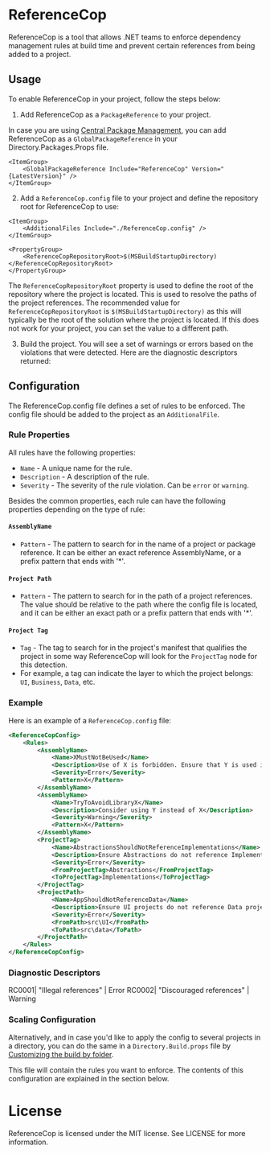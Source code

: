 # ReferenceCop
ReferenceCop is a tool that allows .NET teams to enforce dependency management rules at build time and prevent certain references from being added to a project.

## Usage

To enable ReferenceCop in your project, follow the steps below:

1. Add ReferenceCop as a `PackageReference` to your project.

In case you are using [Central Package Management](https://learn.microsoft.com/en-us/nuget/consume-packages/Central-Package-Management), you can add ReferenceCop as a `GlobalPackageReference` in your Directory.Packages.Props file.

```
<ItemGroup>
	<GlobalPackageReference Include="ReferenceCop" Version="{LatestVersion}" />
</ItemGroup>
```

2. Add a `ReferenceCop.config` file to your project and define the repository root for ReferenceCop to use:

```
<ItemGroup>
	<AdditionalFiles Include="./ReferenceCop.config" />
</ItemGroup>

<PropertyGroup>
    <ReferenceCopRepositoryRoot>$(MSBuildStartupDirectory)</ReferenceCopRepositoryRoot>
</PropertyGroup>

```

The `ReferenceCopRepositoryRoot` property is used to define the root of the repository where the project is located. This is used to resolve the paths of the project references.
The recommended value for `ReferenceCopRepositoryRoot` is `$(MSBuildStartupDirectory)` as this will typically be the root of the solution where the project is located.
If this does not work for your project, you can set the value to a different path.

3. Build the project. You will see a set of warnings or errors based on the violations that were detected. Here are the diagnostic descriptors returned:

## Configuration

The ReferenceCop.config file defines a set of rules to be enforced. The config file should be added to the project as an `AdditionalFile`.

### Rule Properties

All rules have the following properties:

- `Name` - A unique name for the rule.
- `Description` - A description of the rule.
- `Severity` - The severity of the rule violation. Can be `error` or `warning`.

Besides the common properties, each rule can have the following properties depending on the type of rule:

#### `AssemblyName`

- `Pattern` - The pattern to search for in the name of a project or package reference. It can be either an exact reference AssemblyName,
or a prefix pattern that ends with '*'.

#### `Project Path`

- `Pattern` - The pattern to search for in the path of a project references. The value should be relative to the path where the config file is located,
and it can be either an exact path or a prefix pattern that ends with '*'.

#### `Project Tag`

- `Tag` - The tag to search for in the project's manifest that qualifies the project in some way ReferenceCop will look for the `ProjectTag` node for this detection. 
- For example, a tag can indicate the layer to which the project belongs: `UI`, `Business`, `Data`, etc.

### Example

Here is an example of a `ReferenceCop.config` file:

```xml
<ReferenceCopConfig>
    <Rules>
        <AssemblyName>
            <Name>XMustNotBeUsed</Name>
            <Description>Use of X is forbidden. Ensure that Y is used instead</Description>       
            <Severity>Error</Severity>
            <Pattern>X</Pattern>
        </AssemblyName>
        <AssemblyName>
			<Name>TryToAvoidLibraryX</Name>
			<Description>Consider using Y instead of X</Description>
			<Severity>Warning</Severity>
            <Pattern>X</Pattern>
        </AssemblyName>
        <ProjectTag>
            <Name>AbstractionsShouldNotReferenceImplementations</Name>
            <Description>Ensure Abstractions do not reference Implementations</Description>
            <Severity>Error</Severity>
            <FromProjectTag>Abstractions</FromProjectTag>
            <ToProjectTag>Implementations</ToProjectTag>
        </ProjectTag>
        <ProjectPath>
            <Name>AppShouldNotReferenceData</Name>
            <Description>Ensure UI projects do not reference Data projects</Description>
            <Severity>Error</Severity>
            <FromPath>src\UI</FromPath>
            <ToPath>src\data</ToPath>
        </ProjectPath>
    </Rules>
</ReferenceCopConfig>
```

### Diagnostic Descriptors

RC0001| "Illegal references" | Error
RC0002| "Discouraged references" | Warning

### Scaling Configuration

Alternatively, and in case you'd like to apply the config to several projects in a directory, you can do the same in a `Directory.Build.props` file by [Customizing the build by folder](https://learn.microsoft.com/en-us/visualstudio/msbuild/customize-by-directory?view=vs-2022).

This file will contain the rules you want to enforce. The contents of this configuration are explained in the section below.

# License

ReferenceCop is licensed under the MIT license. See LICENSE for more information.